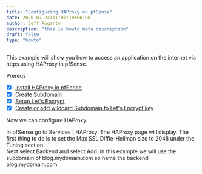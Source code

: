```yaml
---
title: "Configuring HAProxy on pfSense"
date: 2020-07-24T11:07:10+06:00
author: Jeff Fogarty
description: "this is howto meta description"
draft: false
type: "howto"
---
```


This example will show you how to access an application on the internet via https using HAProxy in pfSense.  

Prereqs 
- [X] [Install HAProxy in pfSence](https://docs.netgate.com/pfsense/en/latest/book/packages/managing-packages.html)
- [X] [Create Subdomain](https://www.namecheap.com/support/knowledgebase/article.aspx/9776/2237/how-to-create-a-subdomain-for-my-domain)
- [X] [Setup Let's Encrypt](https://laskowski-tech.com/2017/12/04/acme-plugin-on-pfsense-add-lets-encrypt-cert-to-your-firewall/#:~:text=So%20here's%20a%20little%20guide,select%20the%20Account%20keys%20tab)
- [X] [Create or add wildcard Subdomain to Let's Encrypt key](https://www.danielcolomb.com/2019/08/29/creating-wildcard-certificates-on-pfsense-with-lets-encrypt/)

Now we can configure HAProxy.

In pfSense go to Services | HAProxy. The HAProxy page will display.  The first thing to do is to set the Max SSL Diffie-Hellman size to 2048 under the Tuning section.  
Next select Backend and select Add. In this example we will use the subdomain of blog.mydomain.com so name the backend blog.mydomain.com


